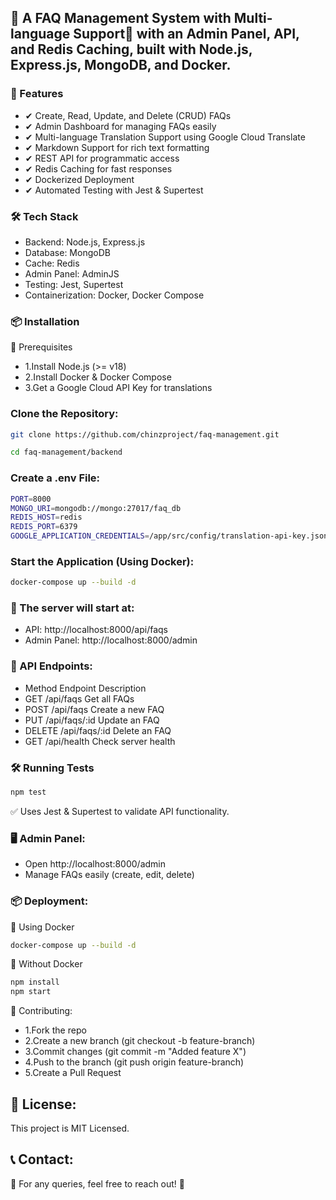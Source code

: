 
## 🚀 A FAQ Management System with Multi-language Support📝 with an Admin Panel, API, and Redis Caching, built with Node.js, Express.js, MongoDB, and Docker.

### 📌 Features

- ✔ Create, Read, Update, and Delete (CRUD) FAQs
- ✔ Admin Dashboard for managing FAQs easily
- ✔ Multi-language Translation Support using Google Cloud Translate
- ✔ Markdown Support for rich text formatting
- ✔ REST API for programmatic access
- ✔ Redis Caching for fast responses
- ✔ Dockerized Deployment
- ✔ Automated Testing with Jest & Supertest

### 🛠️ Tech Stack

- Backend: Node.js, Express.js
- Database: MongoDB
- Cache: Redis
- Admin Panel: AdminJS
- Testing: Jest, Supertest
- Containerization: Docker, Docker Compose

### 📦 Installation

🔹 Prerequisites
- 1.Install Node.js (>= v18)
- 2.Install Docker & Docker Compose
- 3.Get a Google Cloud API Key for translations

### Clone the Repository:
``` sh
git clone https://github.com/chinzproject/faq-management.git

cd faq-management/backend
```
### Create a .env File:
```sh
PORT=8000
MONGO_URI=mongodb://mongo:27017/faq_db
REDIS_HOST=redis
REDIS_PORT=6379
GOOGLE_APPLICATION_CREDENTIALS=/app/src/config/translation-api-key.json
```
### Start the Application (Using Docker):
```sh
docker-compose up --build -d
```
### 🚀 The server will start at:
- API: http://localhost:8000/api/faqs
- Admin Panel: http://localhost:8000/admin

### 🚀 API Endpoints:
- Method	                         Endpoint	                              Description
- GET	                            /api/faqs                              	Get all FAQs
- POST	                           /api/faqs	                              Create a new FAQ
- PUT	                            /api/faqs/:id	                          Update an FAQ
- DELETE	                         /api/faqs/:id	                          Delete an FAQ
- GET	                            /api/health	                            Check server health

### 🛠️ Running Tests
```sh
npm test
```
✅ Uses Jest & Supertest to validate API functionality.

### 🖥️ Admin Panel:

- Open http://localhost:8000/admin
- Manage FAQs easily (create, edit, delete)

### 📦 Deployment:
🔹 Using Docker
```sh
docker-compose up --build -d
```
🔹 Without Docker
```sh
npm install
npm start
```
🤝 Contributing:

- 1.Fork the repo
- 2.Create a new branch (git checkout -b feature-branch)
- 3.Commit changes (git commit -m "Added feature X")
- 4.Push to the branch (git push origin feature-branch)
- 5.Create a Pull Request

## 📝 License:
This project is MIT Licensed.

## 📞 Contact:
💬 For any queries, feel free to reach out! 🚀

